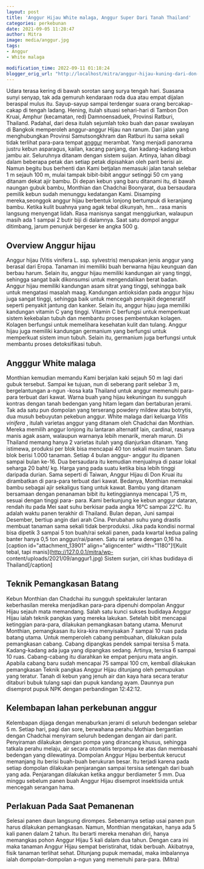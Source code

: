 ```yaml
---
layout: post
title: 'Anggur Hijau White malaga, Anggur Super Dari Tanah Thailand'
categories: perkebunan
date: 2021-09-05 11:28:47
author: Mitra
image: media/anggur.jpg
tags:
- Anggur
- White malaga

modification_time: 2022-09-11 01:18:24
blogger_orig_url: "http://localhost/mitra/anggur-hijau-kuning-dari-don-kruai.html"
---
```


Udara terasa kering di bawah sorotan sang surya tengah hari. Suasana sunyi
senyap, tak ada gemuruh kendaraan roda dua atau empat dijalan beraspal mulus
itu. Sayup-sayup sampai terdengar suara orang bercakap-cakap di tengah ladang.
Hening, itulah situasi sehari-hari di Tambon Don Kruai, Amphur (kecamatan,
red) Damnoensaduek, Provinsi Ratburi, Thailand. Padahal, dari desa itulah
sejumlah toko buah dan pasar swalayan di Bangkok memperoleh anggur-anggur
Hijau nan ranum. Dari jalan yang menghubungkan Provinsi Samutsongkhram dan
Ratburi itu sama sekali tidak terlihat para-para tempat
[anggur](http://127.0.0.1/mitra/topik/anggur) merambat. Yang menjadi panorama
justru kebun asparagus, kailan, kacang panjang, dan kadang-kadang kebun jambu
air. Seluruhnya ditanam dengan sistem suijan. Artinya, lahan dibagi dalam
beberapa petak dan setiap petak dipisahkan oleh parit berisi air. Namun begitu
bus berhenti dan Kami betjalan memasuki jalan tanah selebar 1 m sejauh 100 m,
mulai tampak bibit-bibit anggur setinggi 50 cm yang ditanam dekat ajir bambu.
Di depan kebun yang baru ditanami itu, di bawah naungan gubuk bambu, Monthian
dan Chadchai Boonyarat, dua bersaudara pemilik kebun sudah menunggu kedatangan
Kami. Disamping mereka,seonggok anggur hijau berbentuk lonjong bertumpuk di
keranjang bambu. Ketika kulit buahnya yang agak tebal dikunyah, hm... rasa
manis langsung menyengat lidah. Rasa manisnya sangat menggiurkan, walaupun
masih ada 1 sampai 2 butir biji di dalamnya. Saat satu dompol anggur
ditimbang, jarum penunjuk bergeser ke angka 500 g.

## Overview Anggur hijau

Anggur hijau (Vitis vinifera L. ssp. sylvestris) merupakan jenis anggur yang
berasal dari Eropa. Tanaman ini memiliki buah berwarna hijau keunguan dan
berbau harum. Selain itu, anggur hijau memiliki kandungan air yang tinggi,
sehingga sangat baik dikonsumsi untuk mengendalikan berat badan. Anggur hijau
memiliki kandungan asam sitrat yang tinggi, sehingga baik untuk mengatasi
masalah maag. Kandungan antioksidan pada anggur hijau juga sangat tinggi,
sehingga baik untuk mencegah penyakit degeneratif seperti penyakit jantung dan
kanker. Selain itu, anggur hijau juga memiliki kandungan vitamin C yang
tinggi. Vitamin C berfungsi untuk memperkuat sistem kekebalan tubuh dan
membantu proses pembentukan kolagen. Kolagen berfungsi untuk memelihara
kesehatan kulit dan tulang. Anggur hijau juga memiliki kandungan germanium
yang berfungsi untuk memperkuat sistem imun tubuh. Selain itu, germanium juga
berfungsi untuk membantu proses detoksifikasi tubuh.

## Angggur White malaga

Monthian kemudian memandu Kami berjalan kaki sejauh 50 m lagi dari gubuk
tersebut. Sampai ke tujuan, nun di seberang parit selebar 3 m, bergelantungan
a-ngun -kosa kata Thailand untuk anggur memenuhi para-para terbuat dari kawat.
Warna buah yang hijau kekuningan itu sungguh kontras dengan tanah bedengan
yang hitam legam dan bertaburan jerami. Tak ada satu pun dompolan yang
terserang powdery mildew atau botrytis, dua musuh bebuyutan pekebun anggur.
White malaga dari keluarga _Vitis vinifera_ , itulah varietas anggur yang
ditanam oleh Chadchai dan Monthian. Mereka memilih anggur lonjong itu lantaran
alternatif lain, cardinal, rasanya manis agak asam, walaupun warnanya lebih
menarik, merah marun. Di Thailand memang hanya 2 varietas itulah yang
dianjurkan ditanam. Yang istimewa, produksi per blok bisa mencapai 40 ton
sekali musim tanam. Satu blok berisi 1.000 tanaman. Setiap 4 bulan anggur-
anggur itu dipanen sampai bulan ke-16. Dua bersaudara itu kemudian menjualnya
di pasar lokal seharga 20 baht/ kg. Harga yang pada suatu ketika bisa lebih
tinggi daripada durian. Sama seperti di Taiwan, Anggur Hijau di Don Kruai itu
dirambatkan di para-para terbuat dari kawat. Bedanya, Monthian memakai bambu
sebagai ajir sekaligus tiang untuk kawat. Bambu yang ditanam bersamaan dengan
penanaman bibit itu ketinggiannya mencapai 1,75 m, sesuai dengan tinggi para-
para. Kami berkunjung ke kebun anggur dataran, rendah itu pada Mei saat suhu
berkisar pada angka 16°C sampai 22°C. Itu adalah waktu panen terakhir di
Thailand. Bulan depan, Juni sampai Desember, bertiup angin dari arah Cina.
Perubahan suhu yang drastis membuat tanaman sama sekali tidak berproduksi.
Jika pada kondisi normal bisa dipetik 3 sampai 5 ton buah/rai sekali panen,
pada kwartal kedua paling banter hanya 0,5 ton anggur/rai/panen. Satu rai
setara dengan 0,16 ha. [caption id="attachment_13901" align="aligncenter"
width="1180"]![Kulit tebal, tapi manis](http://127.0.0.1/mitra/wp-
content/uploads/2021/09/anggur1.jpg) Sistem surjan, ciri khas budidaya di
Thailand[/caption]

## Teknik Pemangkasan Batang

Kebun Monthian dan Chadchai itu sungguh spektakuler lantaran keberhasilan
mereka menjadikan para-para dipenuhi dompolan Anggur Hijau sejauh mata
memandang. Salah satu kunci sukses budidaya Anggur Hijau ialah teknik pangkas
yang mereka lakukan. Setelah bibit mencapai ketinggian para-para, dilakukan
pemangkasan batang utama. Menurut Monthian, pemangkasan itu kira-kira
menyisakan 7 sampai 10 ruas pada batang utama. Untuk memperoleh cabang
pembuahan, dilakukan pula pemangkasan cabang. Cabang dipangkas pendek sampai
tersisa 5 mata. Kadang-kadang ada juga yang dipangkas sedang. Artinya, tersisa
6 sampai 10 ruas. Cabang-cabang itu diarahkan ke empat penjuru mata angin.
Apabila cabang baru sudah mencapai 75 sampai 100 cm, kembali dilakukan
pemangkasan Teknik pangkas Anggur Hijau ditunjang oleh pemupukan yang teratur.
Tanah di kebun yang jenuh air dan kaya hara secara teratur ditaburi bubuk
tulang sapi dan pupuk kandang ayam. Daunnya pun disemprot pupuk NPK dengan
perbandingan 12:42:12.

## Kelembapan lahan perkebunan anggur

Kelembapan dijaga dengan menaburkan jerami di seluruh bedengan selebar 5 m.
Setiap hari, pagi dan sore, berwahana perahu Mothian bergantian dengan
Chadchai menyiram seluruh bedengan dengan air dari parit. Penyiraman dilakukan
dengan pompa yang dirancang khusus, sehingga tatkala perahu melaju, air secara
otomatis terpompa ke atas dan membasahi bedengan yang dilewatinya. Dompolan
Anggur Hijau berbentuk kerucut memanjang itu berisi buah-buah berukuran besar.
Itu terjadi karena pada setiap dompolan dilakukan penjarangan sampai tersisa
setengah dari buah yang ada. Penjarangan dilakukan ketika anggur berdiameter 5
mm. Dua minggu sebelum panen buah Anggur Hijau disemprot insektisida untuk
mencegah serangan hama.

## Perlakuan Pada Saat Pemanenan

Selesai panen daun langsung dirompes. Sebenarnya setiap usai panen pun harus
dilakukan pemangkasan. Namun, Monthian mengatakan, hanya ada 5 kali panen
dalam 2 tahun. Itu berarti mereka menahan diri, hanya memangkas pohon Anggur
Hijau 5 kali dalam dua tahun. Dengan cara ini maka tanaman Anggur Hijau sempat
beristirahat, tidak berbuah. Akibatnya, fisik tanaman terlihat sehat.
Ditunjang pupuk memadai, maka imbalannya ialah dompolan-dompolan a-ngun yang
memenuhi para-para. (Mitra)


